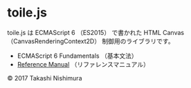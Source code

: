 # toile.js

toile.js は ECMAScript 6 （ES2015） で書かれた HTML Canvas （CanvasRenderingContext2D） 制御用のライブラリです。

* ECMAScript 6 Fundamentals （基本文法）
* [Reference Manual](https://github.com/TakashiNishimura/toile.js/blob/master/doc/reference.md) （リファレンスマニュアル）

© 2017 Takashi Nishimura
